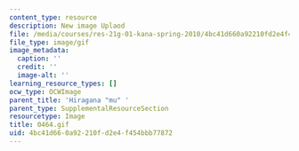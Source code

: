 ```yaml
---
content_type: resource
description: New image Uplaod
file: /media/courses/res-21g-01-kana-spring-2010/4bc41d660a92210fd2e4f454bbb77872_0464.gif
file_type: image/gif
image_metadata:
  caption: ''
  credit: ''
  image-alt: ''
learning_resource_types: []
ocw_type: OCWImage
parent_title: 'Hiragana "mu" '
parent_type: SupplementalResourceSection
resourcetype: Image
title: 0464.gif
uid: 4bc41d66-0a92-210f-d2e4-f454bbb77872
---
```

